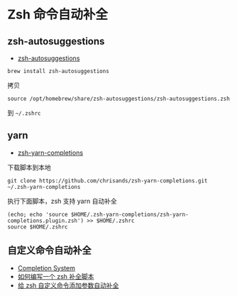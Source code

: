 # Zsh 命令自动补全

## zsh-autosuggestions

- [zsh-autosuggestions](https://github.com/zsh-users/zsh-autosuggestions/blob/master/INSTALL.md)

```shell
brew install zsh-autosuggestions
```

拷贝

```shell
source /opt/homebrew/share/zsh-autosuggestions/zsh-autosuggestions.zsh
```

到 `~/.zshrc`

## yarn

- [zsh-yarn-completions](https://github.com/chrisands/zsh-yarn-completions)

下载脚本到本地

```shell
git clone https://github.com/chrisands/zsh-yarn-completions.git ~/.zsh-yarn-completions
```

执行下面脚本，zsh 支持 yarn 自动补全

```shell
(echo; echo 'source $HOME/.zsh-yarn-completions/zsh-yarn-completions.plugin.zsh') >> $HOME/.zshrc
source $HOME/.zshrc
```

## 自定义命令自动补全

- [Completion System](https://zsh.sourceforge.io/Doc/Release/Completion-System.html)
- [如何编写一个 zsh 补全脚本](http://chuquan.me/2020/11/28/how-to-write-a-zsh-completion-script/)
- [给 zsh 自定义命令添加参数自动补全](https://mazhuang.org/2022/02/12/zsh-completion/)

